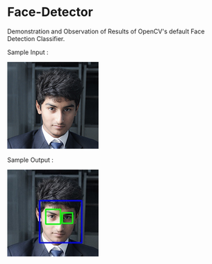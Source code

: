 # Face-Detector
Demonstration and Observation of Results of OpenCV's default Face Detection Classifier.

Sample Input :

![alt text](https://github.com/souranil-de/Face-Detector/blob/master/Inputs/Souranil.jpg)

Sample Output :

![alt text](https://github.com/souranil-de/Face-Detector/blob/master/Outputs/Souranil_out.jpg)
